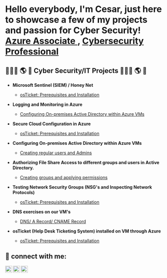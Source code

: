 <h1> Hello everybody, I'm Cesar, just here to showcase a few of my projects and passion for Cyber Security! <br/><a href="https://github.com/cesarias">Azure Associate </a>, <a href="https://www.linkedin.com/in/cesar-arias-4b4859270/">Cybersecurity Professional</a>


<h2>👨🏻‍💻 🌎 🔐 Cyber Security/IT Projects 👨🏻‍💻 🌎 🔐 </h2>

- <b> Microsoft Sentinel (SIEM) / Honey Net </b>
  - [osTicket: Prerequisites and Installation](https://github.com/cesarias/Honey_Net)
  
- <b> Logging and Monitoring in Azure </b>
  - [Configuring On-premises Active Directory within Azure VMs](https://github.com/cesarias/Logging)
  
- <b> Secure Cloud Configuration in Azure </b>
  - [osTicket: Prerequisites and Installation](https://github.com/cesarias/)
  
- <b> Configuring On-premises Active Directory within Azure VMs </b>
  - [Creating regular users and Admins](https://github.com/cesarias/)
  
- <b> Authorizing File Share Access to different groups and users in Active Directory. </b>
  - [Creating groups and applying permissions ](https://github.com/cesarias/)
  
- <b> Testing Network Security Groups (NSG's and Inspecting Network Protocols) </b>
  - [osTicket: Prerequisites and Installation](https://github.com/cesarias/)
  
- <b> DNS exercises on our VM's </b>
  - [DNS/ A Record/ CNAME Record](https://github.com/cesarias/)
  
- <b> osTicket (Help Desk Ticketing System) installed on VM through Azure </b>
  - [osTicket: Prerequisites and Installation](https://github.com/cesarias/os-ticket)

<h2> 📲 connect with me:</h2>
  
[<img align="left" alt="Cesar | Twitter" width="22px" src="https://cdn.jsdelivr.net/npm/simple-icons@v3/icons/twitter.svg" />][twitter]
[<img align="left" alt="Cesar | LinkedIn" width="22px" src="https://cdn.jsdelivr.net/npm/simple-icons@v3/icons/linkedin.svg" />][linkedin]
[<img align="left" alt="Cesar | Instagram" width="22px" src="https://cdn.jsdelivr.net/npm/simple-icons@v3/icons/instagram.svg" />][instagram]

[twitter]: https://twitter.com/agent_czr
[instagram]: https://www.instagram.com/Josh
[linkedin]: https://linkedin.com//in/cesar-arias-4b4859270/
